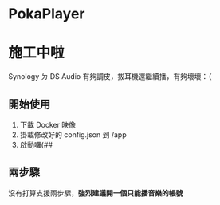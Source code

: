 # PokaPlayer
# 施工中啦
Synology ㄉ DS Audio 有夠調皮，拔耳機還繼續播，有夠壞壞：（
## 開始使用
1. 下載 Docker 映像
2. 掛載修改好的 config.json 到 /app
3. 啟動囉(##
## 兩步驟
沒有打算支援兩步驟，**強烈建議開一個只能播音樂的帳號**
